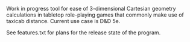 Work in progress tool for ease of 3-dimensional Cartesian geometry calculations in tabletop role-playing games that commonly make use of taxicab distance. Current use case is D&D 5e.

See features.txt for plans for the release state of the program.